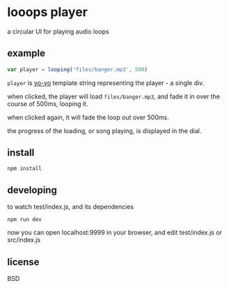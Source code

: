 # looops player

a circular UI for playing audio loops

## example

```js
var player = looping('files/banger.mp3', 500)
```

`player` is [yo-yo](https://github.com/maxogden/yo-yo) template string representing the player - a single div.

when clicked, the player will load `files/banger.mp3`, and fade it in over the course of 500ms, looping it.

when clicked again, it will fade the loop out over 500ms.

the progress of the loading, or song playing, is displayed in the dial.

## install

    npm install

## developing

to watch test/index.js, and its dependencies

    npm run dev

now you can open localhost:9999 in your browser, and edit test/index.js or src/index.js

## license

BSD

